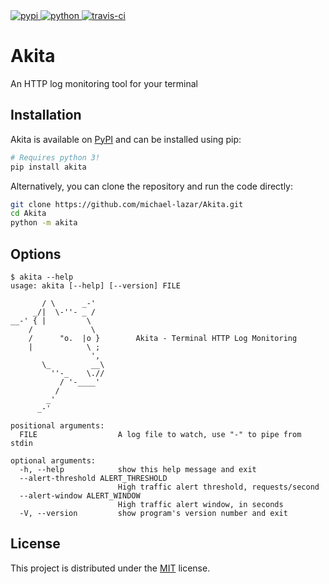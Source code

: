 <a href="https://pypi.python.org/pypi/akita/">
  <img alt="pypi" src="https://img.shields.io/pypi/v/akita.svg?label=version"/>
</a>
<a href="https://pypi.python.org/pypi/akita/">
  <img alt="python" src="https://img.shields.io/badge/python-3.4+-blue.svg"/>
</a>
<a href="https://travis-ci.org/michael-lazar/akita">
  <img alt="travis-ci" src="https://travis-ci.org/michael-lazar/Akita.svg?branch=master"/>
</a>

# Akita

An HTTP log monitoring tool for your terminal

## Installation

Akita is available on [PyPI](https://pypi.python.org/pypi/akita/) and can be installed using pip:

```bash
# Requires python 3!
pip install akita
```

Alternatively, you can clone the repository and run the code directly:

```bash
git clone https://github.com/michael-lazar/Akita.git
cd Akita
python -m akita
```

## Options

```
$ akita --help
usage: akita [--help] [--version] FILE

       / \      _-'
     _/|  \-''- _ /
__-' { |         \
    /             \
    /      "o.  |o }        Akita - Terminal HTTP Log Monitoring
    |            \ ;
                  ',
       \_         __\
         ''-_    \.//
           / '-____'
          /
        _'
      _-'

positional arguments:
  FILE                  A log file to watch, use "-" to pipe from stdin

optional arguments:
  -h, --help            show this help message and exit
  --alert-threshold ALERT_THRESHOLD
                        High traffic alert threshold, requests/second
  --alert-window ALERT_WINDOW
                        High traffic alert window, in seconds
  -V, --version         show program's version number and exit
```

## License
This project is distributed under the [MIT](LICENSE) license.
